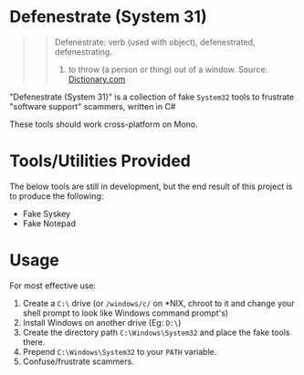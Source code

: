 # Defenestrate (System 31)

>> Defenestrate: verb (used with object), defenestrated, defenestrating.
>> 1. to throw (a person or thing) out of a window.
Source: [Dictionary.com](http://www.dictionary.com/browse/defenestrate)

"Defenestrate (System 31)" is a collection of fake `System32` tools to frustrate "software support" scammers, written in C#

These tools should work cross-platform on Mono.

# Tools/Utilities Provided

The below tools are still in development, but the end result of this project is to produce the following:

+ Fake Syskey
+ Fake Notepad

# Usage

For most effective use:

1. Create a `C:\` drive (or `/windows/c/` on \*NIX, chroot to it and change your shell prompt to look like Windows command prompt's)
2. Install Windows on another drive (Eg: `D:\`)
3. Create the directory path `C:\Windows\System32` and place the fake tools there.
4. Prepend `C:\Windows\System32` to your `PATH` variable.
5. Confuse/frustrate scammers.
